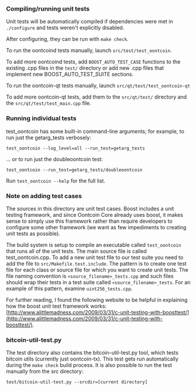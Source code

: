 ### Compiling/running unit tests

Unit tests will be automatically compiled if dependencies were met in `./configure`
and tests weren't explicitly disabled.

After configuring, they can be run with `make check`.

To run the oontcoind tests manually, launch `src/test/test_oontcoin`.

To add more oontcoind tests, add `BOOST_AUTO_TEST_CASE` functions to the existing
.cpp files in the `test/` directory or add new .cpp files that
implement new BOOST_AUTO_TEST_SUITE sections.

To run the oontcoin-qt tests manually, launch `src/qt/test/test_oontcoin-qt`

To add more oontcoin-qt tests, add them to the `src/qt/test/` directory and
the `src/qt/test/test_main.cpp` file.

### Running individual tests

test_oontcoin has some built-in command-line arguments; for
example, to run just the getarg_tests verbosely:

    test_oontcoin --log_level=all --run_test=getarg_tests

... or to run just the doubleoontcoin test:

    test_oontcoin --run_test=getarg_tests/doubleoontcoin

Run `test_oontcoin --help` for the full list.

### Note on adding test cases

The sources in this directory are unit test cases.  Boost includes a
unit testing framework, and since Oontcoin Core already uses boost, it makes
sense to simply use this framework rather than require developers to
configure some other framework (we want as few impediments to creating
unit tests as possible).

The build system is setup to compile an executable called `test_oontcoin`
that runs all of the unit tests.  The main source file is called
test_oontcoin.cpp. To add a new unit test file to our test suite you need 
to add the file to `src/Makefile.test.include`. The pattern is to create 
one test file for each class or source file for which you want to create 
unit tests.  The file naming convention is `<source_filename>_tests.cpp` 
and such files should wrap their tests in a test suite 
called `<source_filename>_tests`. For an example of this pattern, 
examine `uint256_tests.cpp`.

For further reading, I found the following website to be helpful in
explaining how the boost unit test framework works:
[http://www.alittlemadness.com/2009/03/31/c-unit-testing-with-boosttest/](http://www.alittlemadness.com/2009/03/31/c-unit-testing-with-boosttest/).

### bitcoin-util-test.py

The test directory also contains the bitcoin-util-test.py tool, which tests bitcoin utils (currently just oontcoin-tx). This test gets run automatically during the `make check` build process. It is also possible to run the test manually from the src directory:

```
test/bitcoin-util-test.py --srcdir=[current directory]

```
